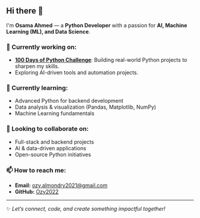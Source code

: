 ## Hi there 👋

I'm **Osama Ahmed** — a **Python Developer** with a passion for **AI, Machine Learning (ML), and Data Science**.  

### 🔭 Currently working on:
- [**100 Days of Python Challenge**](#): Building real-world Python projects to sharpen my skills.  
- Exploring AI-driven tools and automation projects.  

### 🌱 Currently learning:
- Advanced Python for backend development  
- Data analysis & visualization (Pandas, Matplotlib, NumPy)  
- Machine Learning fundamentals  

### 👯 Looking to collaborate on:
- Full-stack and backend projects  
- AI & data-driven applications  
- Open-source Python initiatives  

### 📫 How to reach me:
- **Email:** ozy.almondry2021@gmail.com  
- **GitHub:** [Ozy2022](https://github.com/Ozy2022)

---

✨ *Let’s connect, code, and create something impactful together!*  
